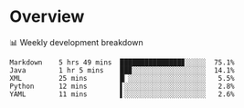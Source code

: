 # Overview

📊 Weekly development breakdown

```text
Markdown    5 hrs 49 mins  ███████████████▊░░░░░  75.1%
Java        1 hr 5 mins    ██▉░░░░░░░░░░░░░░░░░░  14.1%
XML         25 mins        █▏░░░░░░░░░░░░░░░░░░░   5.5%
Python      12 mins        ▌░░░░░░░░░░░░░░░░░░░░   2.8%
YAML        11 mins        ▌░░░░░░░░░░░░░░░░░░░░   2.6%
```